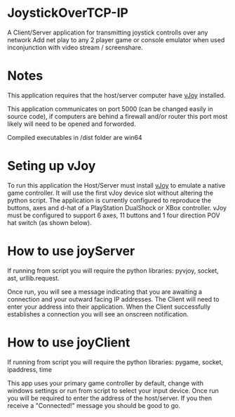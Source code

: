 # JoystickOverTCP-IP
A Client/Server application for transmitting joystick controlls over any network
Add net play to any 2 player game or console emulator when used inconjunction with video stream / screenshare.

# Notes
This application requires that the host/server computer have [vJoy](https://github.com/shauleiz/vJoy) installed.

This application communicates on port 5000 (can be changed easily in source code), if computers are behind a firewall and/or router this port most likely will need to be opened and forworded.

Compiled executables in /dist folder are win64

# Seting up vJoy
To run this application the Host/Server must install [vJoy](https://github.com/shauleiz/vJoy) to emulate a native game controller. It will use the first vJoy device slot without altering the python script.
The application is currently configured to reproduce the buttons, axes and d-hat of a PlayStation DualShock or XBox controller. vJoy must be configured to support 6 axes, 11 buttons and 1 four direction POV hat switch (as shown below).

# How to use joyServer
If running from script you will require the python libraries: pyvjoy, socket, ast, urllib.request.

Once run, you will see a message indicating that you are awaiting a connection and your outward facing IP addresses. The Client will need to enter your address into their application. When the Client successfully establishes a connection you will see an onscreen notification.

# How to use joyClient
If running from script you will require the python libraries: pygame, socket, ipaddress, time

This app uses your primary game controller by default, change with windows settings or run from script to select your input device. Once run you will be required to enter the address of the host/server. If you then receive a "Connected!" message you should be good to go.
